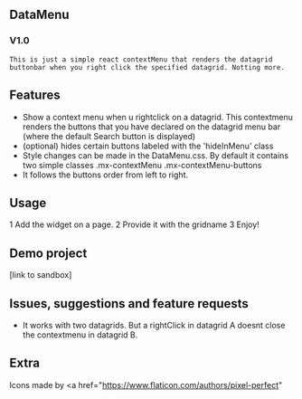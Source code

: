 ## DataMenu
### V1.0
    This is just a simple react contextMenu that renders the datagrid buttonbar when you right click the specified datagrid. Notting more.

## Features
-   Show a context menu when u rightclick on a datagrid. This contextmenu renders the buttons that you have declared on the datagrid menu     bar (where the default Search button is displayed)
-   (optional) hides certain buttons labeled with the 'hideInMenu' class
-   Style changes can be made in the DataMenu.css. By default it contains two simple classes
    .mx-contextMenu
    .mx-contextMenu-buttons
-   It follows the buttons order from left to right.

## Usage
1   Add the widget on a page. 
2   Provide it with the gridname
3   Enjoy!

## Demo project
[link to sandbox]

## Issues, suggestions and feature requests
-   It works with two datagrids. But a rightClick in datagrid A doesnt close the contextmenu in datagrid B.

## Extra
Icons made by <a href="https://www.flaticon.com/authors/pixel-perfect"